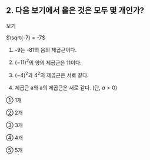 ## 2. 다음 보기에서 올은 것은 모두 몇 개인가?

보기

$\sqrt{-7} = -7$

1. -9는 -81의 음의 제곱근이다.

2. $(-11)^2$의 양의 제곱근은 11이다.

3. $(-4)^2$과 $4^2$의 제곱근은 서로 같다.

4. 제곱근 a와 a의 제곱근은 서로 같다. (단, $a > 0$)

① 1개

② 2개

③ 3개

④ 4개

⑤ 5개
